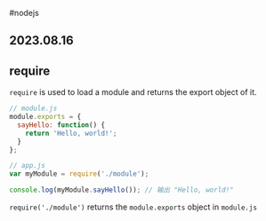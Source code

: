 #nodejs
## 2023.08.16

## require

`require` is used to load a module and returns the export object of it.


```javascript
// module.js
module.exports = {
  sayHello: function() {
    return 'Hello, world!';
  }
};
```

```javascript
// app.js
var myModule = require('./module');

console.log(myModule.sayHello()); // 输出 "Hello, world!"
```

`require('./module')` returns the `module.exports` object in `module.js`